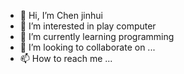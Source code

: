 - 👋 Hi, I’m Chen jinhui
- 👀 I’m interested in play computer
- 🌱 I’m currently learning programming
- 💞️ I’m looking to collaborate on ...
- 📫 How to reach me ...

<!---
2460917454/2460917454 is a ✨ special ✨ repository because its `README.md` (this file) appears on your GitHub profile.
You can click the Preview link to take a look at your changes.
--->
